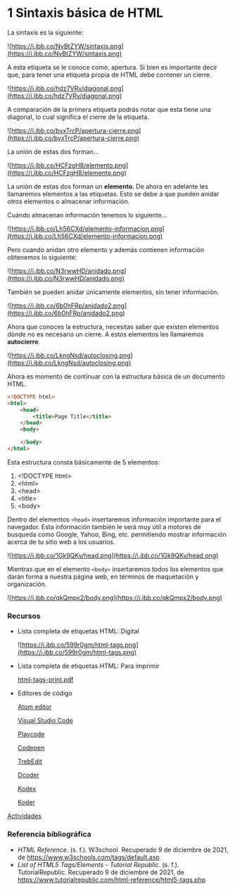 # 1 Sintaxis básica de HTML

La sintaxis es la siguiente:

![https://i.ibb.co/NyBtZYW/sintaxis.png](https://i.ibb.co/NyBtZYW/sintaxis.png)

A esta etiqueta se le conoce como, apertura. Si bien es importante decir que, para tener una etiqueta propia de HTML debe contener un cierre.

![https://i.ibb.co/hdz7VRv/diagonal.png](https://i.ibb.co/hdz7VRv/diagonal.png)

A comparación de la primera etiqueta podrás notar que esta tiene una diagonal, lo cual significa el cierre de la etiqueta.

![https://i.ibb.co/bvxTrcP/apertura-cierre.png](https://i.ibb.co/bvxTrcP/apertura-cierre.png)

La unión de estas dos forman... 

![https://i.ibb.co/HCFzgH8/elemento.png](https://i.ibb.co/HCFzgH8/elemento.png)

La unión de estas dos forman un **elemento.** De ahora en adelante les llamaremos elementos a las etiquetas. Esto se debe a que pueden anidar otros elementos o almacenar información.

Cuándo almacenan información tenemos lo siguiente...

![https://i.ibb.co/Lh56CXd/elemento-informacion.png](https://i.ibb.co/Lh56CXd/elemento-informacion.png)

Pero cuando anidan otro elemento y además contienen información obtenemos lo siguiente:

![https://i.ibb.co/N3rwwHD/anidado.png](https://i.ibb.co/N3rwwHD/anidado.png)

También se pueden anidar únicamente elementos, sin tener información.

![https://i.ibb.co/6b0hFRp/anidado2.png](https://i.ibb.co/6b0hFRp/anidado2.png)

Ahora que conoces la estructura, necesitas saber que existen elementos dónde no es necesario un cierre. A estos elementos les llamaremos **autocierre**.

![https://i.ibb.co/LkngNsd/autoclosing.png](https://i.ibb.co/LkngNsd/autoclosing.png)

Ahora es momento de continuar con la estructura básica de un documento HTML.

```html
<!DOCTYPE html>
<html>	
	<head>
		<title>Page Title</title>
	</head>
	<body>

	</body>
</html>
```

Esta estructura consta básicamente de 5 elementos:

1. \<!DOCTYPE html>
2. \<html>
3. \<head>
4. \<title>
5. \<body>

Dentro del elementos `<head>` insertaremos información importante para el navegador. Esta información también le será muy útil a motores de busqueda como Google, Yahoo, Bing, etc. permitiendo mostrar información acerca de tu sitio web a los usuarios.

![https://i.ibb.co/1Gk9QKv/head.png](https://i.ibb.co/1Gk9QKv/head.png)

Mientras que en el elemento `<body>` insertaremos todos los elementos que darán forma a nuestra página web, en términos de maquetación y organización.

![https://i.ibb.co/qkQmpx2/body.png](https://i.ibb.co/qkQmpx2/body.png)

### Recursos

- Lista completa de etiquetas HTML: Digital
    
    ![https://i.ibb.co/599r0gm/html-tags.png](https://i.ibb.co/599r0gm/html-tags.png)
    
- Lista completa de etiquetas HTML: Para imprimir
    
    [html-tags-print.pdf](https://drive.google.com/file/d/16aFgBh5idX-9BBVIQjXqprCHquUCu7xN/view?usp=drivesdk)
    
- Editores de código
    
    [Atom editor](https://atom.io/)
    
    [Visual Studio Code](https://code.visualstudio.com/)
    
    [Playcode](https://playcode.io/new/)
    
    [Codepen](https://codepen.io/pen/)
    
    [TrebEdit](https://play.google.com/store/apps/details?id=com.teejay.trebedit&hl=es&gl=US)
    
    [Dcoder](https://play.google.com/store/apps/details?id=com.paprbit.dcoder)
    
    [Kodex](https://apps.apple.com/app/kodex/id1038574481?ls=1)
    
    [Koder](https://apps.apple.com/us/app/koder-code-editor/id1447489375)
    

[Actividades](https://www.notion.so/3e02035ae1c146dd9765faa26531f381)

### Referencia bibliográfica

- *HTML Reference*. (s. f.). W3school. Recuperado 9 de diciembre de 2021, de https://www.w3schools.com/tags/default.asp
- *List of HTML5 Tags/Elements - Tutorial Republic*. (s. f.). TutorialRepublic. Recuperado 9 de diciembre de 2021, de https://www.tutorialrepublic.com/html-reference/html5-tags.php
